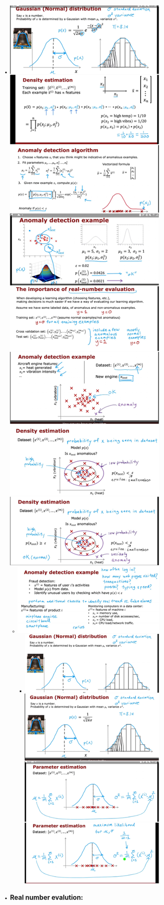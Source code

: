 - ![SmartSelect_20230218_203422_Coursera.jpg](../assets/SmartSelect_20230218_203422_Coursera_1676807773999_0.jpg) ![SmartSelect_20230218_204208_Coursera.jpg](../assets/SmartSelect_20230218_204208_Coursera_1676807781510_0.jpg) ![SmartSelect_20230218_204443_Coursera.jpg](../assets/SmartSelect_20230218_204443_Coursera_1676807785729_0.jpg) ![SmartSelect_20230218_204630_Coursera.jpg](../assets/SmartSelect_20230218_204630_Coursera_1676807790331_0.jpg) ![SmartSelect_20230218_205217_Coursera.jpg](../assets/SmartSelect_20230218_205217_Coursera_1676807795230_0.jpg) ![SmartSelect_20230218_202504_Coursera.jpg](../assets/SmartSelect_20230218_202504_Coursera_1676807800375_0.jpg) ![SmartSelect_20230218_202638_Coursera.jpg](../assets/SmartSelect_20230218_202638_Coursera_1676807804632_0.jpg) ![SmartSelect_20230218_202716_Coursera.jpg](../assets/SmartSelect_20230218_202716_Coursera_1676807809081_0.jpg)
	- ![SmartSelect_20230218_203005_Coursera.jpg](../assets/SmartSelect_20230218_203005_Coursera_1676807816058_0.jpg)
		- ![SmartSelect_20230218_203310_Coursera.jpg](../assets/SmartSelect_20230218_203310_Coursera_1676807820830_0.jpg) ![SmartSelect_20230218_203335_Coursera.jpg](../assets/SmartSelect_20230218_203335_Coursera_1676807830503_0.jpg) ![SmartSelect_20230218_203711_Coursera.jpg](../assets/SmartSelect_20230218_203711_Coursera_1676807837362_0.jpg) ![SmartSelect_20230218_203737_Coursera.jpg](../assets/SmartSelect_20230218_203737_Coursera_1676807842596_0.jpg)
- Real number evalution:
	-